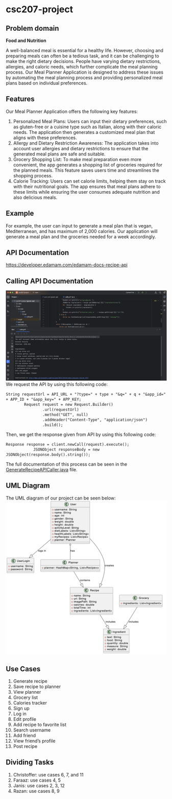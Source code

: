 # csc207-project

## Problem domain
**Food and Nutrition**

A well-balanced meal is essential for a healthy life. However, choosing and preparing meals can often be a tedious task, and it can be challenging to make the right dietary decisions. People have varying dietary restrictions, allergies, and caloric needs, which further complicate the meal planning process. Our Meal Planner Application is designed to address these issues by automating the meal planning process and providing personalized meal plans based on individual preferences.

## Features

Our Meal Planner Application offers the following key features:
1. Personalized Meal Plans: Users can input their dietary preferences, such as gluten-free or a cuisine type such as Italian, along with their caloric needs. The application then generates a customized meal plan that aligns with these preferences.
2. Allergy and Dietary Restriction Awareness: The application takes into account user allergies and dietary restrictions to ensure that the generated meal plans are safe and suitable.
3. Grocery Shopping List: To make meal preparation even more convenient, the app generates a shopping list of groceries required for the planned meals. This feature saves users time and streamlines the shopping process.
4. Calorie Tracking: Users can set calorie limits, helping them stay on track with their nutritional goals. The app ensures that meal plans adhere to these limits while ensuring the user consumes adequate nutrition and also delicious meals.

## Example
For example, the user can input to generate a meal plan that is vegan, Mediterranean, and has maximum of 2,000 calories. Our application will generate
a meal plan and the groceries needed for a week accordingly.

## API Documentation
https://developer.edamam.com/edamam-docs-recipe-api

## Calling API Documentation
![calling_api.png](misc/img/calling_api.png)
We request the API by using this following code:
```
String requestUrl = API_URL + "?type=" + type + "&q=" + q + "&app_id=" + APP_ID + "&app_key=" + APP_KEY;
        Request request = new Request.Builder()
                .url(requestUrl)
                .method("GET", null)
                .addHeader("Content-Type", "application/json")
                .build();
```
Then, we get the response given from API by using this following code:
```
Response response = client.newCall(request).execute();
            JSONObject responseBody = new JSONObject(response.body().string());
```
The full documentation of this process can be seen in the [GenerateRecipeAPICaller.java]() file.

## UML Diagram
The UML diagram of our project can be seen below:
![umlDiagram.png](misc/img/umlDiagram.png)

## Use Cases
1. Generate recipe
2. Save recipe to planner
3. View planner
4. Grocery list
5. Calories tracker
6. Sign up
7. Log in
8. Edit profile
9. Add recipe to favorite list
10. Search username
11. Add friend
12. View friend’s profile
13. Post recipe

## Dividing Tasks
1. Christoffer: use cases 6, 7, and 11
2. Faraaz: use cases 4, 5 
3. Janis: use cases 2, 3, 12
4. Razan: use cases 8, 9